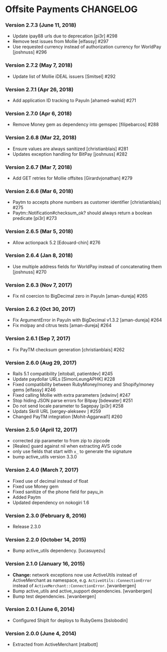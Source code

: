 # Offsite Payments CHANGELOG

### Version 2.7.3 (June 11, 2018)
- Update ipay88 urls due to deprecation [pi3r] #298
- Remove test issues from Mollie [elfassy] #297
- Use requested currency instead of authorization currency for WorldPay [joshnuss] #296


### Version 2.7.2 (May 7, 2018)
- Update list of Mollie iDEAL issuers [Smitsel] #292

### Version 2.7.1 (Apr 26, 2018)
- Add application ID tracking to PayuIn [ahamed-wahid] #271

### Version 2.7.0 (Apr 6, 2018)
- Remove Money gem as dependency into gemspec [filipebarcos] #288

### Version 2.6.8 (Mar 22, 2018)
- Ensure values are always sanitized [christianblais] #281
- Updates exception handling for BitPay [joshnuss] #282

### Version 2.6.7 (Mar 7, 2018)
- Add GET retries for Mollie offsites [Girardvjonathan] #279

### Version 2.6.6 (Mar 6, 2018)
- Paytm to accepts phone numbers as customer identifier [christianblais] #275
- Paytm::Notification#checksum_ok? should always return a boolean predicate [pi3r] #273

### Version 2.6.5 (Mar 5, 2018)
- Allow actionpack 5.2 [Edouard-chin] #276

### Version 2.6.4 (Jan 8, 2018)
- Use multiple address fields for WorldPay instead of concatenating them [joshnuss] #270

### Version 2.6.3 (Nov 7, 2017)
- Fix nil coercion to BigDecimal zero in PayuIn [aman-dureja] #265

### Version 2.6.2 (Oct 30, 2017)
- Fix ArgumentError in PayuIn with BigDecimal v1.3.2 [aman-dureja] #264
- Fix molpay and citrus tests [aman-dureja] #264

### Version 2.6.1 (Sep 7, 2017)
- Fix PayTM checksum generation [christianblais] #262

### Version 2.6.0 (Aug 29, 2017)
- Rails 5.1 compatibility [eitoball, patientdev] #245
- Update paydollar URLs [SimonLeungAPHK] #228
- Fixed compatibility between RubyMoney/money and Shopify/money gems [elfassy] #246
- Fixed calling Mollie with extra parameters [edwinv] #247
- Stop hiding JSON parse errors for Bitpay [bdewater] #251
- Do not send locale parameter to Sagepay [pi3r] #258
- Updats Skrill URL [sergey-alekseev ] #259
- Changed PayTM integration [Mohit-Aggarwal1] #260

### Version 2.5.0 (April 12, 2017)
- corrected zip parameter to from zip to zipcode
- [Realex] guard against nil when extracting AVS code
- only use fields that start with `x_` to generate the signature
- bump active_utils version 3.3.0

### Version 2.4.0 (March 7, 2017)
- Fixed use of decimal instead of float
- Fixed use Money gem
- Fixed sanitize of the phone field for payu_in
- Added Paytm
- Updated dependency on nokogiri 1.6

### Version 2.3.0 (February 8, 2016)
- Release 2.3.0

### Version 2.2.0 (October 14, 2015)
- Bump active_utils dependency. [lucasuyezu]

### Version 2.1.0 (January 16, 2015)

- **Change:** network exceptions now use ActiveUtils instead of ActiveMerchant as namespace,
  e.g. `ActiveUtils::ConnectionError` instead of `ActiveMerchant::ConnectionError`. [wvanbergen]
- Bump active_utils and active_support dependencies. [wvanbergen]
- Bump test dependencies. [wvanbergen]

### Version 2.0.1 (June 6, 2014)

- Configured ShipIt for deploys to RubyGems [bslobodin]

### Version 2.0.0 (June 4, 2014)

- Extracted from ActiveMerchant [ntalbott]

